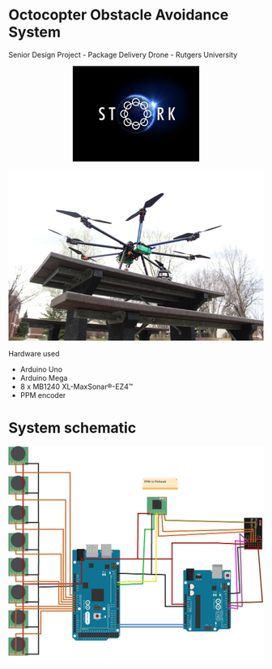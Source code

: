 # Octocopter Obstacle Avoidance System

Senior Design Project - Package Delivery Drone - Rutgers University

<p align="center">
  <img src = "https://github.com/pv9/Octocopter-Obstacle-Avoidance-System/blob/master/STORK.jpg" />
</p>

<p align="center">
  <img src = "https://github.com/pv9/Octocopter-Obstacle-Avoidance-System/blob/master/Drone.jpg" />
</p>

Hardware used
- Arduino Uno
- Arduino Mega
- 8 x MB1240 XL-MaxSonar®-EZ4™
- PPM encoder

# System schematic

![alt tag](https://github.com/pv9/Octocopter-Obstacle-Avoidance-System/blob/master/SystemSchematic.jpg)
